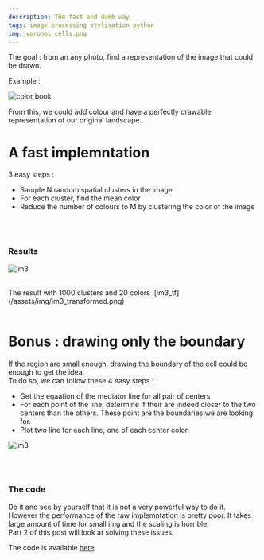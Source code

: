 ```yaml
---
description: The fast and dumb way
tags: image processing stylisation python 
img: voronoi_cells.png
---
```


The goal : from an any photo, find a representation of the image that could be drawn.

Example :

![color book](https://s1.qwant.com/thumbr/0x0/2/6/3281961e818398a19221452d018af6b9da5bc0072a894a93e8c6d7a43cb1ea/black-white-fantasy-picture-sun-260nw-577386661.jpg?u=https%3A%2F%2Fimage.shutterstock.com%2Fimage-vector%2Fblack-white-fantasy-picture-sun-260nw-577386661.jpg&q=0&b=1&p=0&a=1)

From this, we could add colour and have a perfectly drawable representation of our original landscape.


# A fast implemntation

3 easy steps :
- Sample N random spatial clusters in the image
- For each cluster, find the mean color
- Reduce the number of colours to M by clustering the color of the image


<br/>
<br/>

### Results 


![im3](https://s1.qwant.com/thumbr/0x380/2/b/825b7cfdd7fe089e8bf40214f2a23820aa136a0f77a6497cfbd132649c16ba/fo2m9ipgvt901.jpg?u=https%3A%2F%2Fi.redd.it%2Ffo2m9ipgvt901.jpg&q=0&b=1&p=0&a=1)

<br/>
The result with 1000 clusters and 20 colors
![im3_tf](/assets/img/im3_transformed.png)


<br/>
<br/>

# Bonus : drawing only the boundary 

If the region are small enough, drawing the boundary of the cell could be enough to get the idea.  
To do so, we can follow these 4 easy steps :
- Get the eqaation of the mediator line for all pair of centers
- For each point of the line, determine if their are indeed closer to the two centers than the others. These point are the boundaries we are looking for.
- Plot two line for each line, one of each center color.


![im3]({{site.baseurl}}/assets/img/voronoi_cells.png)


<br/>
<br/>

### The code 

Do it and see by yourself that it is not a very powerful way to do it.  
However the performance of the raw implemntation is pretty poor. It takes large amount of time for small img and the scaling is horrible.  
Part 2 of this post will look at solving these issues.

The code is available [here](https://github.com/AdMoR/PlotterExperiments/blob/master/notebooks/voronoi%20and%20co.ipynb)